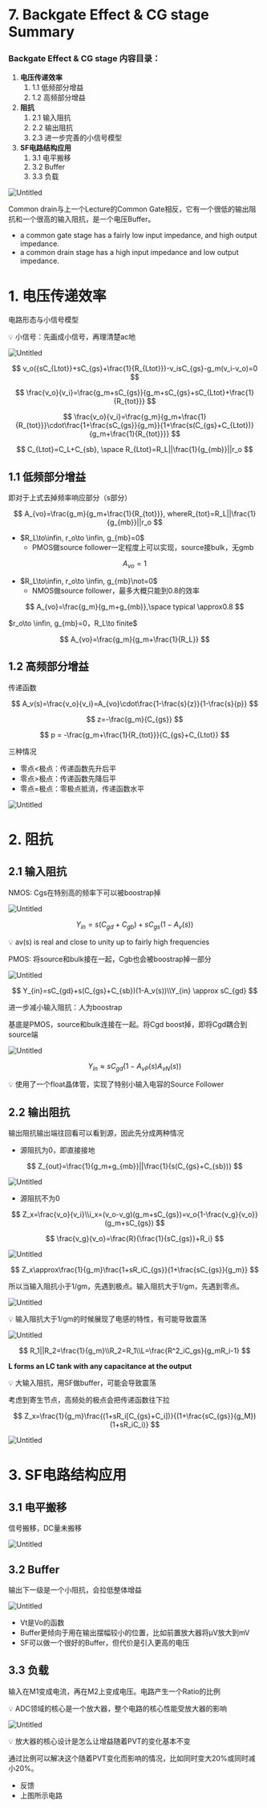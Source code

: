 # 7. Backgate Effect & CG stage Summary

### Backgate Effect & CG stage 内容目录：

1. **电压传递效率**
    1. 1.1 低频部分增益
    2. 1.2 高频部分增益
2. **阻抗**
    1. 2.1 输入阻抗
    2. 2.2 输出阻抗
    3. 2.3 进一步完善的小信号模型
3. **SF电路结构应用**
    1. 3.1 电平搬移
    2. 3.2 Buffer
    3. 3.3 负载

![Untitled](IMAGE/Untitled.png)

Common drain与上一个Lecture的Common Gate相反，它有一个很低的输出阻抗和一个很高的输入阻抗，是一个电压Buffer。

- a common gate stage has a fairly low input impedance, and high output impedance.
- a common drain stage has a high input impedance and low output impedance.

# 1. 电压传递效率

电路形态与小信号模型

<aside>
💡 小信号：先画成小信号，再理清楚ac地

</aside>

![Untitled](IMAGE/Untitled%201.png)

$$
v_o({sC_{Ltot}}+sC_{gs}+\frac{1}{R_{Ltot}})-v_isC_{gs}-g_m(v_i-v_o)=0
$$

$$
\frac{v_o}{v_i}=\frac{g_m+sC_{gs}}{g_m+sC_{gs}+sC_{Ltot}+\frac{1}{R_{tot}}}
$$

$$
\frac{v_o}{v_i}=\frac{g_m}{g_m+\frac{1}{R_{tot}}}\cdot\frac{1+\frac{sC_{gs}}{g_m}}{1+\frac{s(C_{gs}+C_{Ltot})}{g_m+\frac{1}{R_{tot}}}}
$$

$$
C_{Ltot}=C_L+C_{sb}, \space R_{Ltot}=R_L||\frac{1}{g_{mb}}||r_o
$$

## 1.1 低频部分增益

即对于上式去掉频率响应部分（s部分）

$$
A_{vo}=\frac{g_m}{g_m+\frac{1}{R_{tot}}}, whereR_{tot}=R_L||\frac{1}{g_{mb}}||r_o
$$

- $R_L\to\infin, r_o\to \infin, g_{mb}=0$
    - PMOS做source follower一定程度上可以实现，source接bulk，无gmb

$$
A_{vo}=1
$$

- $R_L\to\infin, r_o\to \infin, g_{mb}\not=0$
    - NMOS做source follower，最多大概只能到0.8的效率

$$
A_{vo}=\frac{g_m}{g_m+g_{mb}},\space typical \approx0.8
$$

$r_o\to \infin, g_{mb}=0，R_L\to finite$

$$
A_{vo}=\frac{g_m}{g_m+\frac{1}{R_L}}
$$

## 1.2 高频部分增益

传递函数

$$
A_v(s)=\frac{v_o}{v_i}=A_{vo}\cdot\frac{1-\frac{s}{z}}{1-\frac{s}{p}}
$$

$$
z=-\frac{g_m}{C_{gs}}
$$

$$
p = -\frac{g_m+\frac{1}{R_{tot}}}{C_{gs}+C_{Ltot}}
$$

三种情况

- 零点<极点：传递函数先升后平
- 零点>极点：传递函数先降后平
- 零点=极点：零极点抵消，传递函数水平

![Untitled](IMAGE/Untitled%202.png)

# 2. 阻抗

## 2.1 输入阻抗

NMOS: Cgs在特别高的频率下可以被boostrap掉

![Untitled](IMAGE/Untitled%203.png)

$$
Y_{in} = s(C_{gd}+C_{gb})+sC_{gs}(1-A_v(s))
$$

<aside>
💡 av(s) is real and close to unity up to fairly high frequencies

</aside>

PMOS: 将source和bulk接在一起，Cgb也会被boostrap掉一部分

![Untitled](IMAGE/Untitled%204.png)

$$
Y_{in}=sC_{gd}+s(C_{gs}+C_{sb})(1-A_v(s))\\Y_{in} \approx sC_{gd}
$$

进一步减小输入阻抗：人为boostrap

基底是PMOS，source和bulk连接在一起。将Cgd boost掉，即将Cgd耦合到source端

![Untitled](IMAGE/Untitled%205.png)

$$
Y_{in} \approx sC_{gd}(1-A_{vP}(s)A_{vN}(s))
$$

<aside>
💡 使用了一个float晶体管，实现了特别小输入电容的Source Follower

</aside>

## 2.2 输出阻抗

输出阻抗输出端往回看可以看到源，因此先分成两种情况

- 源阻抗为0，即直接接地

$$
Z_{out}=\frac{1}{g_m+g_{mb}}||\frac{1}{s(C_{gs}+C_{sb})}
$$

![Untitled](IMAGE/Untitled%206.png)

- 源阻抗不为0

$$
Z_x=\frac{v_o}{v_i}\\i_x=(v_o-v_g)(g_m+sC_{gs})=v_o{1-\frac{v_g}{v_o}}(g_m+sC_{gs})
$$

$$
\frac{v_g}{v_o}=\frac{R}{\frac{1}{sC_{gs}}+R_i}
$$

![Untitled](IMAGE/Untitled%207.png)

$$
Z_x\approx\frac{1}{g_m}\frac{1+sR_iC_{gs}}{1+\frac{sC_{gs}}{g_m}}
$$

所以当输入阻抗小于1/gm，先遇到极点。输入阻抗大于1/gm，先遇到零点。

![Untitled](IMAGE/Untitled%208.png)

<aside>
💡 输入阻抗大于1/gm的时候展现了电感的特性，有可能导致震荡

</aside>

![Untitled](IMAGE/Untitled%209.png)

$$
R_1||R_2=\frac{1}{g_m}\\R_2=R_1\\L=\frac{R^2_iC_gs}{g_mR_i-1}
$$

**L forms an LC tank with any capacitance at the output**

<aside>
💡 大输入阻抗，用SF做buffer，可能会导致震荡

</aside>

考虑到寄生节点，高频处的极点会把传递函数往下拉

$$
Z_x=\frac{1}{g_m}\frac{(1+sR_i[C_{gs}+C_i])}{(1+\frac{sC_{gs}}{g_M})(1+sR_iC_i)}
$$

![Untitled](IMAGE/Untitled%2010.png)

# 3. SF电路结构应用

## 3.1 电平搬移

信号搬移，DC量未搬移

![Untitled](IMAGE/Untitled%2011.png)

## 3.2 Buffer

输出下一级是一个小阻抗，会拉低整体增益

![Untitled](IMAGE/Untitled%2012.png)

- Vt是Vo的函数
- Buffer更倾向于用在输出摆幅较小的位置，比如前置放大器将μV放大到mV
- SF可以做一个很好的Buffer，但代价是引入更高的电压

## 3.3 负载

输入在M1变成电流，再在M2上变成电压。电路产生一个Ratio的比例

<aside>
💡 ADC领域的核心是一个放大器，整个电路的核心性能受放大器的影响

</aside>

![Untitled](IMAGE/Untitled%2013.png)

<aside>
💡 放大器的核心设计是怎么让增益随着PVT的变化基本不变

</aside>

通过比例可以解决这个随着PVT变化而影响的情况，比如同时变大20%或同时减小20%。

- 反馈
- 上图所示电路
